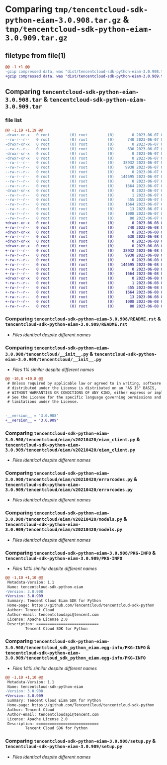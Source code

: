 # Comparing `tmp/tencentcloud-sdk-python-eiam-3.0.908.tar.gz` & `tmp/tencentcloud-sdk-python-eiam-3.0.909.tar.gz`

## filetype from file(1)

```diff
@@ -1 +1 @@
-gzip compressed data, was "dist/tencentcloud-sdk-python-eiam-3.0.908.tar", last modified: Wed Jun  7 00:23:50 2023, max compression
+gzip compressed data, was "dist/tencentcloud-sdk-python-eiam-3.0.909.tar", last modified: Thu Jun  8 00:24:26 2023, max compression
```

## Comparing `tencentcloud-sdk-python-eiam-3.0.908.tar` & `tencentcloud-sdk-python-eiam-3.0.909.tar`

### file list

```diff
@@ -1,19 +1,19 @@
-drwxr-xr-x   0 root         (0) root         (0)        0 2023-06-07 00:23:50.000000 tencentcloud-sdk-python-eiam-3.0.908/
--rw-r--r--   0 root         (0) root         (0)      740 2023-06-07 00:23:50.000000 tencentcloud-sdk-python-eiam-3.0.908/README.rst
-drwxr-xr-x   0 root         (0) root         (0)        0 2023-06-07 00:23:50.000000 tencentcloud-sdk-python-eiam-3.0.908/tencentcloud/
--rw-r--r--   0 root         (0) root         (0)      630 2023-06-07 00:23:50.000000 tencentcloud-sdk-python-eiam-3.0.908/tencentcloud/__init__.py
-drwxr-xr-x   0 root         (0) root         (0)        0 2023-06-07 00:23:50.000000 tencentcloud-sdk-python-eiam-3.0.908/tencentcloud/eiam/
-drwxr-xr-x   0 root         (0) root         (0)        0 2023-06-07 00:23:50.000000 tencentcloud-sdk-python-eiam-3.0.908/tencentcloud/eiam/v20210420/
--rw-r--r--   0 root         (0) root         (0)    38932 2023-06-07 00:23:50.000000 tencentcloud-sdk-python-eiam-3.0.908/tencentcloud/eiam/v20210420/eiam_client.py
--rw-r--r--   0 root         (0) root         (0)     9938 2023-06-07 00:23:50.000000 tencentcloud-sdk-python-eiam-3.0.908/tencentcloud/eiam/v20210420/errorcodes.py
--rw-r--r--   0 root         (0) root         (0)        0 2023-06-07 00:23:50.000000 tencentcloud-sdk-python-eiam-3.0.908/tencentcloud/eiam/v20210420/__init__.py
--rw-r--r--   0 root         (0) root         (0)   144695 2023-06-07 00:23:50.000000 tencentcloud-sdk-python-eiam-3.0.908/tencentcloud/eiam/v20210420/models.py
--rw-r--r--   0 root         (0) root         (0)        0 2023-06-07 00:23:50.000000 tencentcloud-sdk-python-eiam-3.0.908/tencentcloud/eiam/__init__.py
--rw-r--r--   0 root         (0) root         (0)     1664 2023-06-07 00:23:50.000000 tencentcloud-sdk-python-eiam-3.0.908/PKG-INFO
-drwxr-xr-x   0 root         (0) root         (0)        0 2023-06-07 00:23:50.000000 tencentcloud-sdk-python-eiam-3.0.908/tencentcloud_sdk_python_eiam.egg-info/
--rw-r--r--   0 root         (0) root         (0)        1 2023-06-07 00:23:50.000000 tencentcloud-sdk-python-eiam-3.0.908/tencentcloud_sdk_python_eiam.egg-info/dependency_links.txt
--rw-r--r--   0 root         (0) root         (0)      455 2023-06-07 00:23:50.000000 tencentcloud-sdk-python-eiam-3.0.908/tencentcloud_sdk_python_eiam.egg-info/SOURCES.txt
--rw-r--r--   0 root         (0) root         (0)     1664 2023-06-07 00:23:50.000000 tencentcloud-sdk-python-eiam-3.0.908/tencentcloud_sdk_python_eiam.egg-info/PKG-INFO
--rw-r--r--   0 root         (0) root         (0)       13 2023-06-07 00:23:50.000000 tencentcloud-sdk-python-eiam-3.0.908/tencentcloud_sdk_python_eiam.egg-info/top_level.txt
--rw-r--r--   0 root         (0) root         (0)     1008 2023-06-07 00:23:50.000000 tencentcloud-sdk-python-eiam-3.0.908/setup.py
--rw-r--r--   0 root         (0) root         (0)       88 2023-06-07 00:23:50.000000 tencentcloud-sdk-python-eiam-3.0.908/setup.cfg
+drwxr-xr-x   0 root         (0) root         (0)        0 2023-06-08 00:24:26.000000 tencentcloud-sdk-python-eiam-3.0.909/
+-rw-r--r--   0 root         (0) root         (0)      740 2023-06-08 00:24:26.000000 tencentcloud-sdk-python-eiam-3.0.909/README.rst
+drwxr-xr-x   0 root         (0) root         (0)        0 2023-06-08 00:24:26.000000 tencentcloud-sdk-python-eiam-3.0.909/tencentcloud/
+-rw-r--r--   0 root         (0) root         (0)      630 2023-06-08 00:24:26.000000 tencentcloud-sdk-python-eiam-3.0.909/tencentcloud/__init__.py
+drwxr-xr-x   0 root         (0) root         (0)        0 2023-06-08 00:24:26.000000 tencentcloud-sdk-python-eiam-3.0.909/tencentcloud/eiam/
+drwxr-xr-x   0 root         (0) root         (0)        0 2023-06-08 00:24:26.000000 tencentcloud-sdk-python-eiam-3.0.909/tencentcloud/eiam/v20210420/
+-rw-r--r--   0 root         (0) root         (0)    38932 2023-06-08 00:24:26.000000 tencentcloud-sdk-python-eiam-3.0.909/tencentcloud/eiam/v20210420/eiam_client.py
+-rw-r--r--   0 root         (0) root         (0)     9938 2023-06-08 00:24:26.000000 tencentcloud-sdk-python-eiam-3.0.909/tencentcloud/eiam/v20210420/errorcodes.py
+-rw-r--r--   0 root         (0) root         (0)        0 2023-06-08 00:24:26.000000 tencentcloud-sdk-python-eiam-3.0.909/tencentcloud/eiam/v20210420/__init__.py
+-rw-r--r--   0 root         (0) root         (0)   144695 2023-06-08 00:24:26.000000 tencentcloud-sdk-python-eiam-3.0.909/tencentcloud/eiam/v20210420/models.py
+-rw-r--r--   0 root         (0) root         (0)        0 2023-06-08 00:24:26.000000 tencentcloud-sdk-python-eiam-3.0.909/tencentcloud/eiam/__init__.py
+-rw-r--r--   0 root         (0) root         (0)     1664 2023-06-08 00:24:26.000000 tencentcloud-sdk-python-eiam-3.0.909/PKG-INFO
+drwxr-xr-x   0 root         (0) root         (0)        0 2023-06-08 00:24:26.000000 tencentcloud-sdk-python-eiam-3.0.909/tencentcloud_sdk_python_eiam.egg-info/
+-rw-r--r--   0 root         (0) root         (0)        1 2023-06-08 00:24:26.000000 tencentcloud-sdk-python-eiam-3.0.909/tencentcloud_sdk_python_eiam.egg-info/dependency_links.txt
+-rw-r--r--   0 root         (0) root         (0)      455 2023-06-08 00:24:26.000000 tencentcloud-sdk-python-eiam-3.0.909/tencentcloud_sdk_python_eiam.egg-info/SOURCES.txt
+-rw-r--r--   0 root         (0) root         (0)     1664 2023-06-08 00:24:26.000000 tencentcloud-sdk-python-eiam-3.0.909/tencentcloud_sdk_python_eiam.egg-info/PKG-INFO
+-rw-r--r--   0 root         (0) root         (0)       13 2023-06-08 00:24:26.000000 tencentcloud-sdk-python-eiam-3.0.909/tencentcloud_sdk_python_eiam.egg-info/top_level.txt
+-rw-r--r--   0 root         (0) root         (0)     1008 2023-06-08 00:24:26.000000 tencentcloud-sdk-python-eiam-3.0.909/setup.py
+-rw-r--r--   0 root         (0) root         (0)       88 2023-06-08 00:24:26.000000 tencentcloud-sdk-python-eiam-3.0.909/setup.cfg
```

### Comparing `tencentcloud-sdk-python-eiam-3.0.908/README.rst` & `tencentcloud-sdk-python-eiam-3.0.909/README.rst`

 * *Files identical despite different names*

### Comparing `tencentcloud-sdk-python-eiam-3.0.908/tencentcloud/__init__.py` & `tencentcloud-sdk-python-eiam-3.0.909/tencentcloud/__init__.py`

 * *Files 1% similar despite different names*

```diff
@@ -10,8 +10,8 @@
 # Unless required by applicable law or agreed to in writing, software
 # distributed under the License is distributed on an "AS IS" BASIS,
 # WITHOUT WARRANTIES OR CONDITIONS OF ANY KIND, either express or implied.
 # See the License for the specific language governing permissions and
 # limitations under the License.
 
 
-__version__ = '3.0.908'
+__version__ = '3.0.909'
```

### Comparing `tencentcloud-sdk-python-eiam-3.0.908/tencentcloud/eiam/v20210420/eiam_client.py` & `tencentcloud-sdk-python-eiam-3.0.909/tencentcloud/eiam/v20210420/eiam_client.py`

 * *Files identical despite different names*

### Comparing `tencentcloud-sdk-python-eiam-3.0.908/tencentcloud/eiam/v20210420/errorcodes.py` & `tencentcloud-sdk-python-eiam-3.0.909/tencentcloud/eiam/v20210420/errorcodes.py`

 * *Files identical despite different names*

### Comparing `tencentcloud-sdk-python-eiam-3.0.908/tencentcloud/eiam/v20210420/models.py` & `tencentcloud-sdk-python-eiam-3.0.909/tencentcloud/eiam/v20210420/models.py`

 * *Files identical despite different names*

### Comparing `tencentcloud-sdk-python-eiam-3.0.908/PKG-INFO` & `tencentcloud-sdk-python-eiam-3.0.909/PKG-INFO`

 * *Files 14% similar despite different names*

```diff
@@ -1,10 +1,10 @@
 Metadata-Version: 1.1
 Name: tencentcloud-sdk-python-eiam
-Version: 3.0.908
+Version: 3.0.909
 Summary: Tencent Cloud Eiam SDK for Python
 Home-page: https://github.com/TencentCloud/tencentcloud-sdk-python
 Author: Tencent Cloud
 Author-email: tencentcloudapi@tencent.com
 License: Apache License 2.0
 Description: ============================
         Tencent Cloud SDK for Python
```

### Comparing `tencentcloud-sdk-python-eiam-3.0.908/tencentcloud_sdk_python_eiam.egg-info/PKG-INFO` & `tencentcloud-sdk-python-eiam-3.0.909/tencentcloud_sdk_python_eiam.egg-info/PKG-INFO`

 * *Files 14% similar despite different names*

```diff
@@ -1,10 +1,10 @@
 Metadata-Version: 1.1
 Name: tencentcloud-sdk-python-eiam
-Version: 3.0.908
+Version: 3.0.909
 Summary: Tencent Cloud Eiam SDK for Python
 Home-page: https://github.com/TencentCloud/tencentcloud-sdk-python
 Author: Tencent Cloud
 Author-email: tencentcloudapi@tencent.com
 License: Apache License 2.0
 Description: ============================
         Tencent Cloud SDK for Python
```

### Comparing `tencentcloud-sdk-python-eiam-3.0.908/setup.py` & `tencentcloud-sdk-python-eiam-3.0.909/setup.py`

 * *Files identical despite different names*

